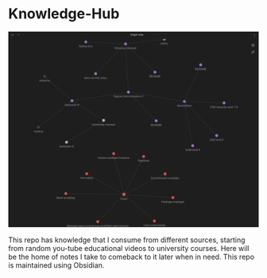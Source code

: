 # Knowledge-Hub

![](graph.png)


This repo has knowledge that I consume from different sources, starting from random you-tube educational videos to university courses. Here will be the home of notes I take to comeback to it later when in need. This repo is maintained using Obsidian.